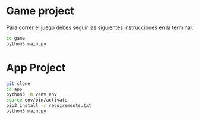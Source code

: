 # Game project

Para correr el juego debes seguir las siguientes instrucciones en la terminal:

```sh
cd game
python3 main.py
```
# App Project

```sh
git clone
cd app
python3 -m venv env
source env/bin/activate
pip3 install -r requirements.txt
python3 main.py
```